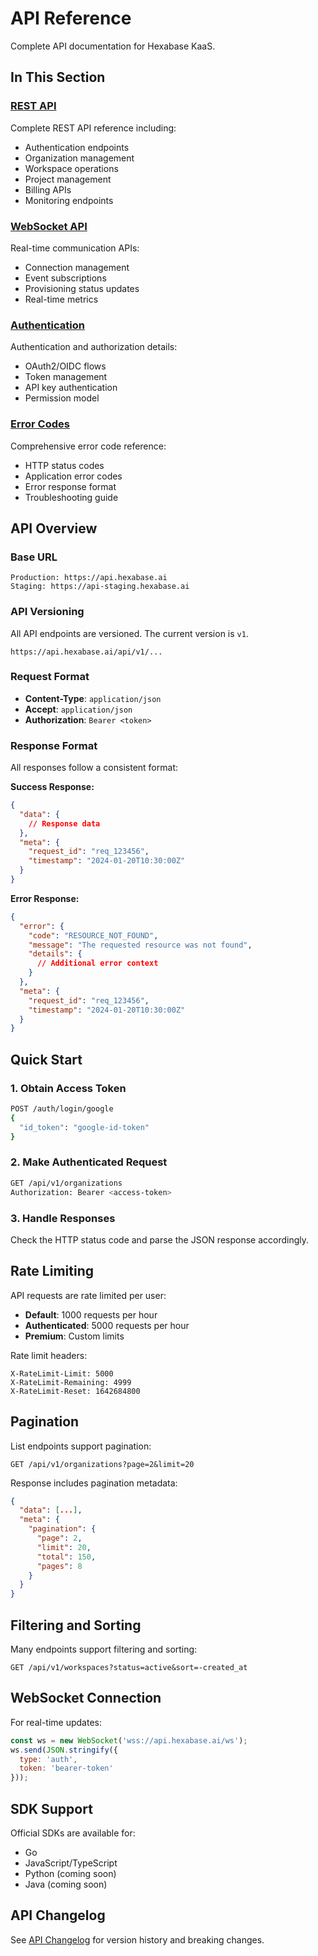 # API Reference

Complete API documentation for Hexabase KaaS.

## In This Section

### [REST API](./rest-api.md)
Complete REST API reference including:
- Authentication endpoints
- Organization management
- Workspace operations
- Project management
- Billing APIs
- Monitoring endpoints

### [WebSocket API](./websocket-api.md)
Real-time communication APIs:
- Connection management
- Event subscriptions
- Provisioning status updates
- Real-time metrics

### [Authentication](./authentication.md)
Authentication and authorization details:
- OAuth2/OIDC flows
- Token management
- API key authentication
- Permission model

### [Error Codes](./error-codes.md)
Comprehensive error code reference:
- HTTP status codes
- Application error codes
- Error response format
- Troubleshooting guide

## API Overview

### Base URL
```
Production: https://api.hexabase.ai
Staging: https://api-staging.hexabase.ai
```

### API Versioning
All API endpoints are versioned. The current version is `v1`.
```
https://api.hexabase.ai/api/v1/...
```

### Request Format
- **Content-Type**: `application/json`
- **Accept**: `application/json`
- **Authorization**: `Bearer <token>`

### Response Format
All responses follow a consistent format:

**Success Response:**
```json
{
  "data": {
    // Response data
  },
  "meta": {
    "request_id": "req_123456",
    "timestamp": "2024-01-20T10:30:00Z"
  }
}
```

**Error Response:**
```json
{
  "error": {
    "code": "RESOURCE_NOT_FOUND",
    "message": "The requested resource was not found",
    "details": {
      // Additional error context
    }
  },
  "meta": {
    "request_id": "req_123456",
    "timestamp": "2024-01-20T10:30:00Z"
  }
}
```

## Quick Start

### 1. Obtain Access Token
```bash
POST /auth/login/google
{
  "id_token": "google-id-token"
}
```

### 2. Make Authenticated Request
```bash
GET /api/v1/organizations
Authorization: Bearer <access-token>
```

### 3. Handle Responses
Check the HTTP status code and parse the JSON response accordingly.

## Rate Limiting

API requests are rate limited per user:
- **Default**: 1000 requests per hour
- **Authenticated**: 5000 requests per hour
- **Premium**: Custom limits

Rate limit headers:
```
X-RateLimit-Limit: 5000
X-RateLimit-Remaining: 4999
X-RateLimit-Reset: 1642684800
```

## Pagination

List endpoints support pagination:
```
GET /api/v1/organizations?page=2&limit=20
```

Response includes pagination metadata:
```json
{
  "data": [...],
  "meta": {
    "pagination": {
      "page": 2,
      "limit": 20,
      "total": 150,
      "pages": 8
    }
  }
}
```

## Filtering and Sorting

Many endpoints support filtering and sorting:
```
GET /api/v1/workspaces?status=active&sort=-created_at
```

## WebSocket Connection

For real-time updates:
```javascript
const ws = new WebSocket('wss://api.hexabase.ai/ws');
ws.send(JSON.stringify({
  type: 'auth',
  token: 'bearer-token'
}));
```

## SDK Support

Official SDKs are available for:
- Go
- JavaScript/TypeScript
- Python (coming soon)
- Java (coming soon)

## API Changelog

See [API Changelog](./changelog.md) for version history and breaking changes.